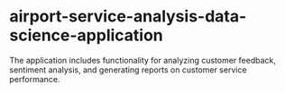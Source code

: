 # airport-service-analysis-data-science-application
The application includes functionality for analyzing customer feedback, sentiment analysis, and generating reports on customer service performance.
